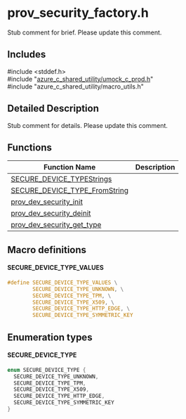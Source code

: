# prov_security_factory.h 

Stub comment for brief. Please update this comment.

## Includes

\#include <stddef.h>  
\#include "[azure_c_shared_utility/umock_c_prod.h](umock-c-prod-h.md)"  
\#include "azure_c_shared_utility/macro_utils.h"  

## Detailed Description

Stub comment for details. Please update this comment.

## Functions

Function Name                  | Description                                
--------------------------------|---------------------------------------------
[SECURE_DEVICE_TYPEStrings](./prov-security-factory-h/secure-device-typestrings.md)            | 
[SECURE_DEVICE_TYPE_FromString](./prov-security-factory-h/secure-device-type-fromstring.md)            | 
[prov_dev_security_init](./prov-security-factory-h/prov-dev-security-init.md)            | 
[prov_dev_security_deinit](./prov-security-factory-h/prov-dev-security-deinit.md)            | 
[prov_dev_security_get_type](./prov-security-factory-h/prov-dev-security-get-type.md)            | 

## Macro definitions

#### SECURE_DEVICE_TYPE_VALUES

```C
#define SECURE_DEVICE_TYPE_VALUES \
        SECURE_DEVICE_TYPE_UNKNOWN, \
        SECURE_DEVICE_TYPE_TPM, \
        SECURE_DEVICE_TYPE_X509, \
        SECURE_DEVICE_TYPE_HTTP_EDGE, \
        SECURE_DEVICE_TYPE_SYMMETRIC_KEY 
```

## Enumeration types

#### SECURE_DEVICE_TYPE

```C
enum SECURE_DEVICE_TYPE {
  SECURE_DEVICE_TYPE_UNKNOWN,
  SECURE_DEVICE_TYPE_TPM,
  SECURE_DEVICE_TYPE_X509,
  SECURE_DEVICE_TYPE_HTTP_EDGE,
  SECURE_DEVICE_TYPE_SYMMETRIC_KEY
}
```

